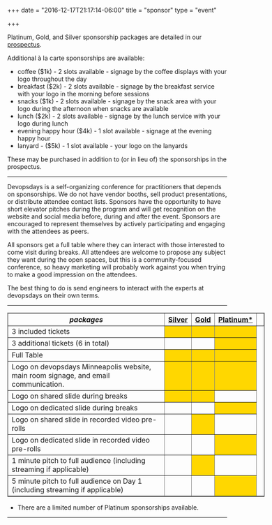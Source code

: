 +++
date = "2016-12-17T21:17:14-06:00"
title = "sponsor"
type = "event"

+++

Platinum, Gold, and Silver sponsorship packages are detailed in our <a href="https://assets.devopsdays.org/events/2017/minneapolis/devopsdays-minneapolis-2017-prospectus.pdf">prospectus</a>.

Additional à la carte sponsorships are available:

<ul>
<li>coffee ($1k) - 2 slots available - signage by the coffee displays with your logo throughout the day
<li>breakfast ($2k) - 2 slots available - signage by the breakfast service with your logo in the morning before sessions
<li>snacks ($1k) - 2 slots available - signage by the snack area with your logo during the afternoon when snacks are available
<li>lunch ($2k) - 2 slots available - signage by the lunch service with your logo during lunch
<li>evening happy hour ($4k) - 1 slot available - signage at the evening happy hour
<li>lanyard - ($5k) - 1 slot available - your logo on the lanyards
</ul>

These may be purchased in addition to (or in lieu of) the sponsorships in the prospectus.

<hr>

Devopsdays is a self-organizing conference for practitioners that depends on sponsorships. We do not have vendor booths, sell product presentations, or distribute attendee contact lists. Sponsors have the opportunity to have short elevator pitches during the program and will get recognition on the website and social media before, during and after the event. Sponsors are encouraged to represent themselves by actively participating and engaging with the attendees as peers.


All sponsors get a full table where they can interact with those interested to come visit during breaks. All attendees are welcome to propose any subject they want during the open spaces, but this is a community-focused conference, so heavy marketing will probably work against you when trying to make a good impression on the attendees.

The best thing to do is send engineers to interact with the experts at devopsdays on their own terms.
<br>
<hr/>

<div style="width:590px">
<table border=1 cellspacing=1>
  <tr>
    <th><i>packages</i></th>
    <th><center><b><u>Silver</u></b></center></th>
    <th><center><b><u>Gold</u></b></center></th>
    <th><center><b><u>Platinum*</u></b></center></th>
    <th></th>
  </tr>
<tr><td>3 included tickets</td><td bgcolor="gold">&nbsp;</td><td bgcolor="gold">&nbsp;</td><td bgcolor="gold">&nbsp;</td></tr>
<tr><td>3 additional tickets (6 in total)</td><td>&nbsp;</td><td>&nbsp;</td><td bgcolor="gold">&nbsp;</td></tr>
<tr><td>Full Table</td><td bgcolor="gold">&nbsp;</td><td bgcolor="gold">&nbsp;</td><td bgcolor="gold">&nbsp;</td></tr>
<tr><td>Logo on devopsdays Minneapolis website, main room signage, and email communication.</td><td bgcolor="gold">&nbsp;</td><td bgcolor="gold">&nbsp;</td><td bgcolor="gold">&nbsp;</td></tr>
<tr><td>Logo on shared slide during breaks</td><td bgcolor="gold">&nbsp;</td><td bgcolor="gold">&nbsp;</td><td>&nbsp;</td></tr>
<tr><td>Logo on dedicated slide during breaks</td><td>&nbsp;</td><td>&nbsp;</td><td bgcolor="gold">&nbsp;</td></tr>
<tr><td>Logo on shared slide in recorded video pre-rolls</td><td>&nbsp;</td><td bgcolor="gold">&nbsp;</td><td>&nbsp;</td></tr>
<tr><td>Logo on dedicated slide in recorded video pre-rolls</td><td>&nbsp;</td><td>&nbsp;</td><td bgcolor="gold">&nbsp;</td></tr>
<tr><td>1 minute pitch to full audience (including streaming if applicable)</td><td>&nbsp;</td><td bgcolor="gold">&nbsp;</td><td>&nbsp;</td></tr>
<tr><td>5 minute pitch to full audience on Day 1 (including streaming if applicable)</td><td>&nbsp;</td><td>&nbsp;</td><td bgcolor="gold">&nbsp;</td></tr>
</table>

* There are a limited number of Platinum sponsorships available.

</div>

<hr/>
